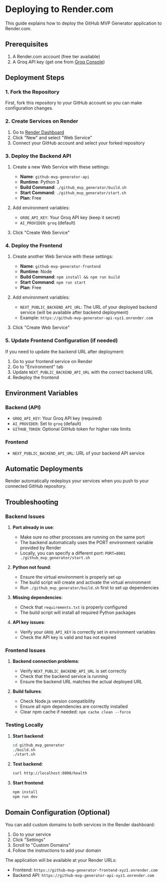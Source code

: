 # Deploying to Render.com

This guide explains how to deploy the GitHub MVP Generator application to Render.com.

## Prerequisites

1. A Render.com account (free tier available)
2. A Groq API key (get one from [Groq Console](https://console.groq.com/keys))

## Deployment Steps

### 1. Fork the Repository

First, fork this repository to your GitHub account so you can make configuration changes.

### 2. Create Services on Render

1. Go to [Render Dashboard](https://dashboard.render.com/)
2. Click "New" and select "Web Service"
3. Connect your GitHub account and select your forked repository

### 3. Deploy the Backend API

1. Create a new Web Service with these settings:
   - **Name**: `github-mvp-generator-api`
   - **Runtime**: Python 3
   - **Build Command**: `./github_mvp_generator/build.sh`
   - **Start Command**: `./github_mvp_generator/start.sh`
   - **Plan**: Free

2. Add environment variables:
   - `GROQ_API_KEY`: Your Groq API key (keep it secret)
   - `AI_PROVIDER`: `groq` (default)

3. Click "Create Web Service"

### 4. Deploy the Frontend

1. Create another Web Service with these settings:
   - **Name**: `github-mvp-generator-frontend`
   - **Runtime**: Node
   - **Build Command**: `npm install && npm run build`
   - **Start Command**: `npm run start`
   - **Plan**: Free

2. Add environment variables:
   - `NEXT_PUBLIC_BACKEND_API_URL`: The URL of your deployed backend service (will be available after backend deployment)
   - Example: `https://github-mvp-generator-api-xyz1.onrender.com`

3. Click "Create Web Service"

### 5. Update Frontend Configuration (if needed)

If you need to update the backend URL after deployment:

1. Go to your frontend service on Render
2. Go to "Environment" tab
3. Update `NEXT_PUBLIC_BACKEND_API_URL` with the correct backend URL
4. Redeploy the frontend

## Environment Variables

### Backend (API)
- `GROQ_API_KEY`: Your Groq API key (required)
- `AI_PROVIDER`: Set to `groq` (default)
- `GITHUB_TOKEN`: Optional GitHub token for higher rate limits

### Frontend
- `NEXT_PUBLIC_BACKEND_API_URL`: URL of your backend API service

## Automatic Deployments

Render automatically redeploys your services when you push to your connected GitHub repository.

## Troubleshooting

### Backend Issues

1. **Port already in use**: 
   - Make sure no other processes are running on the same port
   - The backend automatically uses the PORT environment variable provided by Render
   - Locally, you can specify a different port: `PORT=8001 ./github_mvp_generator/start.sh`

2. **Python not found**: 
   - Ensure the virtual environment is properly set up
   - The build script will create and activate the virtual environment
   - Run `./github_mvp_generator/build.sh` first to set up dependencies

3. **Missing dependencies**: 
   - Check that `requirements.txt` is properly configured
   - The build script will install all required Python packages

4. **API key issues**: 
   - Verify your `GROQ_API_KEY` is correctly set in environment variables
   - Check the API key is valid and has not expired

### Frontend Issues

1. **Backend connection problems**:
   - Verify `NEXT_PUBLIC_BACKEND_API_URL` is set correctly
   - Check that the backend service is running
   - Ensure the backend URL matches the actual deployed URL

2. **Build failures**:
   - Check Node.js version compatibility
   - Ensure all npm dependencies are correctly installed
   - Clear npm cache if needed: `npm cache clean --force`

### Testing Locally

1. **Start backend**:
   ```bash
   cd github_mvp_generator
   ./build.sh
   ./start.sh
   ```

2. **Test backend**:
   ```bash
   curl http://localhost:8000/health
   ```

3. **Start frontend**:
   ```bash
   npm install
   npm run dev
   ```

## Domain Configuration (Optional)

You can add custom domains to both services in the Render dashboard:
1. Go to your service
2. Click "Settings"
3. Scroll to "Custom Domains"
4. Follow the instructions to add your domain

The application will be available at your Render URLs:
- Frontend: `https://github-mvp-generator-frontend-xyz1.onrender.com`
- Backend API: `https://github-mvp-generator-api-xyz1.onrender.com`